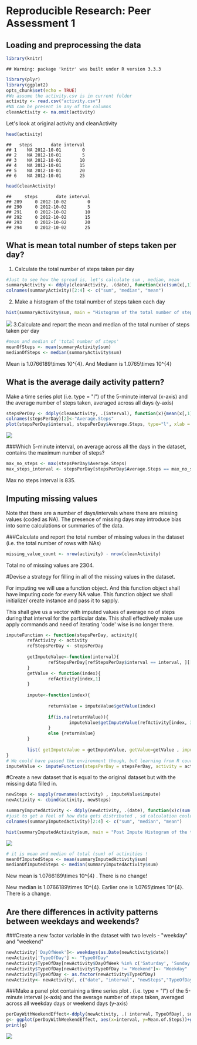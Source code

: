 # Reproducible Research: Peer Assessment 1


## Loading and preprocessing the data

```r
library(knitr)
```

```
## Warning: package 'knitr' was built under R version 3.3.3
```

```r
library(plyr)
library(ggplot2)
opts_chunk$set(echo = TRUE)
#We assume the activity.csv is in current folder
activity <- read.csv("activity.csv")
#NA can be present in any of the columns 
cleanActivity <- na.omit(activity)
```

Let's look at original activity and cleanActivity


```r
head(activity)
```

```
##   steps       date interval
## 1    NA 2012-10-01        0
## 2    NA 2012-10-01        5
## 3    NA 2012-10-01       10
## 4    NA 2012-10-01       15
## 5    NA 2012-10-01       20
## 6    NA 2012-10-01       25
```

```r
head(cleanActivity)
```

```
##     steps       date interval
## 289     0 2012-10-02        0
## 290     0 2012-10-02        5
## 291     0 2012-10-02       10
## 292     0 2012-10-02       15
## 293     0 2012-10-02       20
## 294     0 2012-10-02       25
```
## What is mean total number of steps taken per day?
1. Calculate the total number of steps taken per day

```r
#Just to see how the spread is, let's calculate sum , median, mean
summaryActivity <- ddply(cleanActivity, .(date), function(x)c(sum(x[,1]), median(x[,1]), mean(x[,1])))
colnames(summaryActivity)[2:4] <- c("sum", "median", "mean")
```
2. Make a histogram of the total number of steps taken each day

```r
hist(summaryActivity$sum, main = "Histogram of the total number of steps taken each day", xlab = "Total Number Of Steps")
```

![](PA1_template_files/figure-html/histogram_total_no_steps_per_day-1.png)<!-- -->
3.Calculate and report the mean and median of the total number of steps taken per day

```r
#mean and median of 'total number of steps'
meanOfSteps <- mean(summaryActivity$sum)
medianOfSteps <- median(summaryActivity$sum)
```
Mean is 1.0766189\times 10^{4}. And Mediann is 1.0765\times 10^{4}

## What is the average daily activity pattern?
Make a time series plot (i.e. type = "l") of the 5-minute interval (x-axis) and the average number of steps taken, averaged across all days (y-axis)


```r
stepsPerDay <- ddply(cleanActivity, .(interval), function(x){mean(x[,1])})
colnames(stepsPerDay)[2]<-"Average.Steps"
plot(stepsPerDay$interval, stepsPerDay$Average.Steps, type="l", xlab = "Interval", ylab = "Average Steps")
```

![](PA1_template_files/figure-html/plot_5min_interval-1.png)<!-- -->

###Which 5-minute interval, on average across all the days in the dataset, contains the maximum number of steps?


```r
max_no_steps <- max(stepsPerDay$Average.Steps)
max_steps_interval <- stepsPerDay[stepsPerDay$Average.Steps == max_no_steps,][[1]]
```

Max no steps interval is 835.




## Imputing missing values

Note that there are a number of days/intervals where there are missing values (coded as NA). The presence of missing days may introduce bias into some calculations or summaries of the data.

###Calculate and report the total number of missing values in the dataset (i.e. the total number of rows with NAs)


```r
missing_value_count <- nrow(activity) - nrow(cleanActivity)
```
Total no of missing values are 2304.


#Devise a strategy for filling in all of the missing values in the dataset. 

For imputing we will use a function object. And this function object shall have imputing code for every NA value. This function object we shall initialize/ create instance and pass it to sapply. 

This shall give us a vector with imputed values of average no of steps during that interval for the particular date. This shall effectively make use apply commands and need of iterating 'code' wise is no longer there.


```r
imputeFunction <- function(stepsPerDay, activity){
        refActivity <- activity
        refStepsPerDay <- stepsPerDay
        
        getImputeValue<-function(interval){
                refStepsPerDay[refStepsPerDay$interval == interval, ][[2]]
        }
        getValue <- function(index){
                refActivity[index,1]
        }
        
        impute<-function(index){
                
                returnValue = imputeValue$getValue(index)
                
                if(is.na(returnValue)){
                        imputeValue$getImputeValue(refActivity[index, 3])
                }
                else {returnValue}
        }
        
        list( getImputeValue = getImputeValue, getValue=getValue , impute = impute)
}
# We could have passed the environment though, but learning from R course - cacheMatrix and rankAll! exercise looks clean
imputeValue <- imputeFunction(stepsPerDay = stepsPerDay, activity = activity)
```

#Create a new dataset that is equal to the original dataset but with the missing data filled in.


```r
newSteps <- sapply(rownames(activity) , imputeValue$impute)
newActivity <- cbind(activity, newSteps)

summaryImputedActivity <- ddply(newActivity, .(date), function(x)c(sum(x[,4]), median(x[,4]), mean(x[,4])))
#just to get a feel of how data gets distributed , sd calculation could have helped though
colnames(summaryImputedActivity)[2:4] <- c("sum", "median", "mean")
```


```r
hist(summaryImputedActivity$sum, main = "Post Impute Histogram of the total number of steps taken each day", xlab = "Total Number Of Steps")
```

![](PA1_template_files/figure-html/histogramPostImpute-1.png)<!-- -->


```r
# it is mean and median of total (sum) of activities !
meanOfImputedSteps <- mean(summaryImputedActivity$sum)
medianOfImputedSteps <- median(summaryImputedActivity$sum)
```

New mean is 1.0766189\times 10^{4} . There is no change!

New median is 1.0766189\times 10^{4}. Earlier one is 1.0765\times 10^{4}. There is a change.


## Are there differences in activity patterns between weekdays and weekends?

###Create a new factor variable in the dataset with two levels - "weekday" and "weekend" 


```r
newActivity['DayOfWeek']<- weekdays(as.Date(newActivity$date))
newActivity['TypeOfDay'] <- "TypeOfDay"
newActivity$TypeOfDay[newActivity$DayOfWeek %in% c('Saturday', 'Sunday')]<- "Weekend"
newActivity$TypeOfDay[newActivity$TypeOfDay != "Weekend"]<- "Weekday"
newActivity$TypeOfDay <- as.factor(newActivity$TypeOfDay)
newActivity<- newActivity[, c("date", "interval", "newSteps","TypeOfDay", "DayOfWeek")]
```

###Make a panel plot containing a time series plot .
(i.e. type = "l") of the 5-minute interval (x-axis) and the average number of steps taken, averaged across all weekday days or weekend days (y-axis)


```r
perDayWithWeekendEffect<-ddply(newActivity, .( interval, TypeOfDay), summarize, Mean.of.Steps=mean(newSteps))
g<- ggplot(perDayWithWeekendEffect, aes(x=interval, y=Mean.of.Steps))+geom_line()+facet_wrap(~TypeOfDay, ncol = 1)
print(g)
```

![](PA1_template_files/figure-html/facet_weekday_weekend-1.png)<!-- -->
